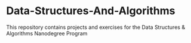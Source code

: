 # Data-Structures-And-Algorithms
This repository contains projects and exercises for the Data Structures &amp; Algorithms Nanodegree Program
